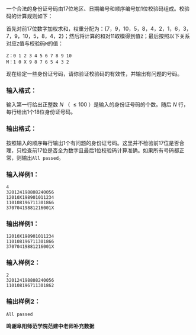 <!-- Title
查验身份证 (15)
-->
一个合法的身份证号码由17位地区、日期编号和顺序编号加1位校验码组成。校验码的计算规则如下：

首先对前17位数字加权求和，权重分配为：{7，9，10，5，8，4，2，1，6，3，7，9，10，5，8，4，2}；然后将计算的和对11取模得到值`Z`；最后按照以下关系对应`Z`值与校验码`M`的值：

    
    
    Z：0 1 2 3 4 5 6 7 8 9 10
    M：1 0 X 9 8 7 6 5 4 3 2
    

现在给定一些身份证号码，请你验证校验码的有效性，并输出有问题的号码。

### 输入格式：

输入第一行给出正整数 $N$ （ $\le 100$ ）是输入的身份证号码的个数。随后 $N$ 行，每行给出1个18位身份证号码。

### 输出格式：

按照输入的顺序每行输出1个有问题的身份证号码。这里并不检验前17位是否合理，只检查前17位是否全为数字且最后1位校验码计算准确。如果所有号码都正常，则输出`All
passed`。

### 输入样例1：

    
    
    4
    320124198808240056
    12010X198901011234
    110108196711301866
    37070419881216001X
    

### 输出样例1：

    
    
    12010X198901011234
    110108196711301866
    37070419881216001X
    

### 输入样例2：

    
    
    2
    320124198808240056
    110108196711301862
    

### 输出样例2：

    
    
    All passed
    

**鸣谢阜阳师范学院范建中老师补充数据**

